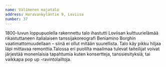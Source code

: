 ```yaml
---
name: Välimeren majatalo
address: Haravankyläntie 9, Loviisa
number: 37
---
```

1800-luvun loppupuolella rakennettu talo ihastutti Loviisan kulttuurielämää rikastuttaneen italialaisen tanssijakoreografi Beniamino Borghin vaatimattomuudellaan – siinä ei ollut mitään suurellista. Talo käy pikku hiljaa läpi mittavaa remonttia.Talossa eri puolilta maailmaa tulevat taiteilijat voivat järjestää monenlaisia tapahtumia kuten konsertteja, tanssiesityksiä, tai vaikkapa pop up -ravintolailtoja.
